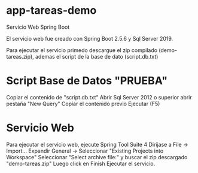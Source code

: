 # app-tareas-demo
Servicio Web Spring Boot

El servicio web fue creado con Spring Boot 2.5.6 y Sql Server 2019.

Para ejecutar el servicio primedo descargue el zip compilado (demo-tareas.zip), ademas el script de la base de dato (script.db.txt)

# Script Base de Datos "PRUEBA"
Copiar el contenido de "script.db.txt"
Abrir Sql Server 2012 o superior
abrir pestaña "New Query"
Copiar el contenido previo
Ejecutar (F5)

# Servicio Web
Para ejecutar el servicio web, ejecute Spring Tool Suite 4
Dirijase a File -> Import...
Expandir General -> Seleccionar "Existing Projects into Workspace"
Seleccionar "Select archive file:" y buscar el zip descargado "demo-tareas.zip"
Luego click en Finish
Ejecutar el servicio.

